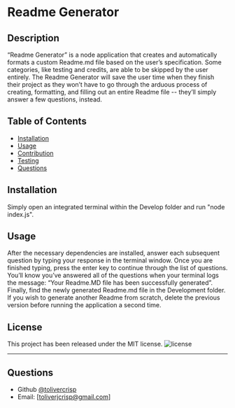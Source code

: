 # Readme Generator

## Description

“Readme Generator” is a node application that creates and automatically formats a custom Readme.md file based on the user’s specification. Some categories, like testing and credits, are able to be skipped by the user entirely. The Readme Generator will save the user time when they finish their project as they won’t have to go through the arduous process of creating, formatting, and filling out an entire Readme file -- they’ll simply answer a few questions, instead.
  
## Table of Contents
  - [Installation](#installation)
  - [Usage](#usage)
  - [Contribution](#contribution)
  - [Testing](#testing)
  - [Questions](#questions)

## Installation

Simply open an integrated terminal within the Develop folder and run "node index.js".

## Usage

After the necessary dependencies are installed, answer each subsequent question by typing your response in the terminal window. Once you are finished typing, press the enter key to continue through the list of questions. You’ll know you’ve answered all of the questions when your terminal logs the message: “Your Readme.MD file has been successfully generated”. Finally, find the newly generated Readme.md file in the Development folder. If you wish to generate another Readme from scratch, delete the previous version before running the application a second time.

## License

This project has been released under the MIT license.
![license](https://img.shields.io/static/v1?label=License&message=MIT&color=blue)

---

## Questions

  - Github [@tolivercrisp](https://github.com/tolivercrisp)
  - Email: [toliverjcrisp@gmail.com]


